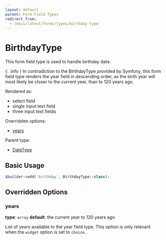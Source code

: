 ```yaml
---
layout: default
parent: Form Field Types
redirect_from:
  - /docs/latest/forms/types/birthday-type
---
```


# BirthdayType

This form field type is used to handle birthday data.

{: .info }
In contradiction to the BirthdayType provided by Symfony, this form field type renders the year field
in descending order, as the birth year will most likely be closer to the current year, than to 120 years
ago.

Rendered as:

* select field
* single input text field
* three input text fields

Overridden options:

* [years](#years)

Parent type:

* [DateType](http://symfony.com/doc/5.4/reference/forms/types/choice.html)

## Basic Usage

```php
$builder->add('birthday', BirthdayType::class);
```

## Overridden Options

### years

**type**: `array` **default**: the current year to 120 years ago

List of years available to the year field type. This option is only relevant when the `widget` option is set to
`choice`.

